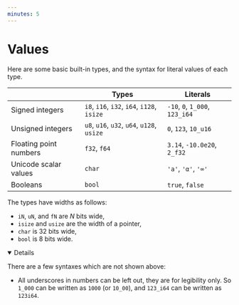 ```yaml
---
minutes: 5
---
```


# Values

Here are some basic built-in types, and the syntax for literal values of each
type.

|                        | Types                                      | Literals                       |
| ---------------------- | ------------------------------------------ | ------------------------------ |
| Signed integers        | `i8`, `i16`, `i32`, `i64`, `i128`, `isize` | `-10`, `0`, `1_000`, `123_i64` |
| Unsigned integers      | `u8`, `u16`, `u32`, `u64`, `u128`, `usize` | `0`, `123`, `10_u16`           |
| Floating point numbers | `f32`, `f64`                               | `3.14`, `-10.0e20`, `2_f32`    |
| Unicode scalar values  | `char`                                     | `'a'`, `'α'`, `'∞'`            |
| Booleans               | `bool`                                     | `true`, `false`                |

The types have widths as follows:

- `iN`, `uN`, and `fN` are _N_ bits wide,
- `isize` and `usize` are the width of a pointer,
- `char` is 32 bits wide,
- `bool` is 8 bits wide.

<details open='true'>

There are a few syntaxes which are not shown above:

- All underscores in numbers can be left out, they are for legibility only. So
  `1_000` can be written as `1000` (or `10_00`), and `123_i64` can be written as
  `123i64`.

</details>

